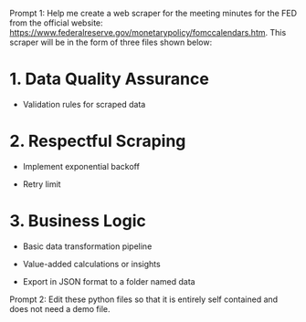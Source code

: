 Prompt 1: Help me create a web scraper for the meeting minutes for the FED from the official website: https://www.federalreserve.gov/monetarypolicy/fomccalendars.htm. This scraper will be in the form of three files shown below: 

# 1. Data Quality Assurance

- Validation rules for scraped data

# 2. Respectful Scraping

- Implement exponential backoff 

- Retry limit

# 3. Business Logic

- Basic data transformation pipeline

- Value-added calculations or insights

- Export in JSON format to a folder named data



Prompt 2: Edit these python files so that it is entirely self contained and does not need a demo file.
